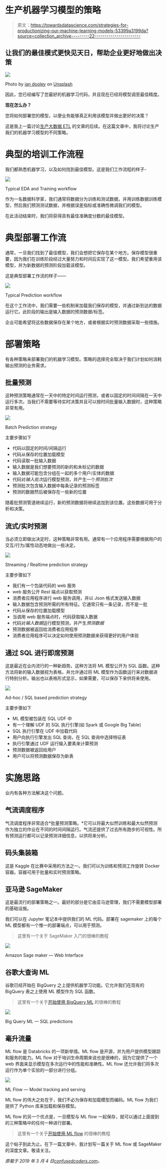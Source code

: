 # 生产机器学习模型的策略

> 原文：<https://towardsdatascience.com/strategies-for-productionizing-our-machine-learning-models-53399a3199da?source=collection_archive---------22----------------------->

## 让我们的最佳模式更快见天日，帮助企业更好地做出决策

![](img/ef15bf1461e1d611d78c229da6bb2a8c.png)

Photo by [ian dooley](https://unsplash.com/@sadswim?utm_source=unsplash&utm_medium=referral&utm_content=creditCopyText) on [Unsplash](/s/photos/launch?utm_source=unsplash&utm_medium=referral&utm_content=creditCopyText)

因此，您已经编写了您最好的机器学习代码，并且现在已经将模型调至最佳精度。

**现在怎么办？**

您将如何部署您的模型，以便业务能够真正利用该模型并做出更好的决策？

这是我上一篇讨论[生产大数据 ETL](https://medium.com/@nikkisharma536/data-engineering-part-2-productionizing-big-data-etl-with-apache-airflow-4104a9178aea) 的文章的后续。在这篇文章中，我将讨论生产我们的机器学习模型的不同策略。

# 典型的培训工作流程

我们都熟悉机器学习，以及如何找到最佳模型。这是我们工作流程的样子-

![](img/fb3dc58add73bf7c9524ba048b879699.png)

Typical EDA and Training workflow

作为一名数据科学家，我们通常将数据分为训练和测试数据，并用训练数据训练模型，然后我们预测测试数据，并根据误差指标或准确性微调我们的模型。

在此活动结束时，我们将获得具有最佳准确度分数的最佳模型。

# 典型部署工作流

通常，一旦我们找到了最佳模型，我们会想把它保存在某个地方。保存模型很重要，因为我们在训练阶段经过大量努力和时间后实现了这一模型。我们希望重用该模型，并为新数据的预测阶段加载该模型。

这是典型部署工作流的样子——

![](img/853753dcdfa5ae5938cf475ada2e2eec.png)

Typical Prediction workflow

在这个工作流中，我们需要一些机制来加载我们保存的模型，并通过新到达的数据运行它。此阶段的输出是输入数据的预测数据/标签。

企业可能希望将这些数据保存在某个地方，或者根据实时预测数据采取一些措施。

# 部署策略

有各种策略来部署我们的机器学习模型。策略的选择完全取决于我们计划如何消耗输出预测的业务需求。

## 批量预测

这种预测策略通常在一天中的特定时间运行预测，或者以固定的时间间隔在一天中运行多次。当我们不需要等待实时决策并且可以按时间批量输入数据时，这种策略非常有用。

![](img/1b9021abad1b90440b88425428c6817f.png)

Batch Prediction strategy

主要步骤如下

*   代码以固定的时间/间隔运行
*   代码从保存的位置加载模型
*   代码读取一批输入数据
*   输入数据是我们想要预测的新的和未标记的数据
*   输入数据可能包含分组在一起的多个用户/实体的数据
*   代码对*输入批次*运行模型预测，并产生一个*预测批次*
*   预测批次包含输入数据中每条记录的预测标签
*   预测的数据然后被保存在一些新的位置

随着批预测管道继续运行，新的预测数据将继续追加到该位置。这些数据可用于分析和决策。

## 流式/实时预测

当必须立即做出决定时，这种策略非常有用。通常有一个应用程序需要根据用户的交互/行为/属性动态地做出一些决定。

![](img/d0833baed53add6f8fd6ed272bf8b8b8.png)

Streaming / Realtime prediction strategy

主要步骤如下

*   我们有一个包装代码的 web 服务
*   web 服务公开 Rest 端点以获取预测
*   消费者应用程序进行 web 服务调用，并以 Json 格式发送输入数据
*   输入数据包含预测所需的所有特征。它通常只有一条记录，而不是一批
*   代码从保存的位置加载模型
*   当调用 web 服务端点时，代码获取输入数据
*   代码对*输入数据*运行模型预测，并产生*预测数据*
*   预测数据被返回给消费者应用程序
*   消费者应用程序可以决定如何使用预测数据来获得更好的用户体验

## 通过 SQL 进行即席预测

这是最近在业内流行的一种新趋势。这种方法将 ML 模型公开为 SQL 函数。这种方法将新的输入数据视为表格，并允许通过将 ML 模型作为函数运行来对数据进行特别分析。输出也以表格形式显示，如果需要，可以保存下来供将来使用。

![](img/07b9342b0fb0a5f103bb4ede522d46c1.png)

Ad-hoc / SQL based prediction strategy

主要步骤如下

*   ML 模型被包装在 SQL UDF 中
*   有一个理解 UDF 的 SQL 执行引擎(如 Spark 或 Google Big Table)
*   SQL 执行引擎在 UDF 中加载代码
*   用户向执行引擎发出 SQL 查询，在 SQL 查询中选择特征表
*   执行引擎通过 UDF 运行输入要素来计算预测
*   预测数据被返回给用户
*   用户可以将预测数据保存为新表

# 实施思路

业内有各种方法解决这个问题。

## 气流调度程序

气流调度程序非常适合*批量预测策略。*它可以将最大似然训练和最大似然预测作为独立的作业在不同的时间间隔运行。气流还提供了过去所有跑步的可视性。所有预测运行都可以记录预测详细信息，以供将来分析。

## 码头集装箱

这是 Kaggle 在比赛中采用的方法之一。我们可以为训练和预测工作旋转 Docker 容器。容器可用于批量和实时预测策略。

## 亚马逊 SageMaker

这是最流行的部署策略之一。最好的部分是它由亚马逊管理，我们不需要模型部署的基础设施。

我们可以在 Jupyter 笔记本中提供我们的 ML 代码。部署在 sagemaker 上的每个 ML 模型都有一个惟一的部署端点，可以用于预测。

> 这里有一个关于 SageMaker 入门的很棒的教程

![](img/f0a3f93ed502d0dcc344cc521c55b13e.png)

Amazon Sage maker — Web Interface

## 谷歌大查询 ML

谷歌已经开始在 BigQuery 之上提供机器学习功能。它允许我们在现有的 BigQuery 表之上使用 ML 模型作为 SQL 函数。

> 这里有一个关于[开始使用 BigQuery ML](https://cloud.google.com/bigquery/docs/bigqueryml) 的很棒的教程

![](img/6e2e08b7a336152c25573cad73eaf2bb.png)

Big Query ML — SQL predictions

## 毫升流量

ML flow 是 Databricks 的一项新举措。ML flow 是开源，并为用户提供模型跟踪和服务的能力。ML flow 对于培训生命周期来说也是很棒的，因为它提供了一个 web 界面来显示模型在多次运行中的性能和准确性。ML flow 还允许我们将多次运行作为单个实验的一部分进行分组。

![](img/6dd32268b2b72b3174a388c17e5ac069.png)

ML Flow — Model tracking and serving

ML flow 的伟大之处在于，我们不必为保存和加载模型而编码。ML flow 为我们提供了 Python 库来加载和保存模型。

ML flow 的另一个优点是，一旦模型与 ML flow 一起保存，就可以通过上面提到的三种策略中的任何一种进行部署。

> 这里有一个关于[开始使用 ML flow](https://www.mlflow.org/docs/latest/tutorial.html) 的很棒的教程

这个帖子到此为止。在下一篇文章中，我计划写一篇关于 ML flow 或 SageMaker 的深度文章。敬请关注。

*原载于 2019 年 3 月 4 日*[*confusedcoders.com*](https://confusedcoders.com/data-science/machine-learning/strategies-for-productionizing-our-machine-learning-models)*。*
